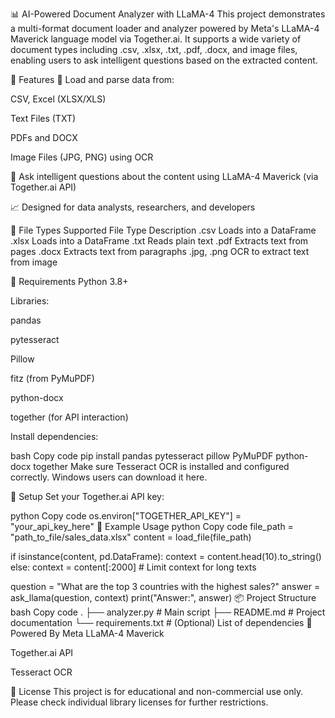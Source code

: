 📊 AI-Powered Document Analyzer with LLaMA-4
This project demonstrates a multi-format document loader and analyzer powered by Meta's LLaMA-4 Maverick language model via Together.ai. It supports a wide variety of document types including .csv, .xlsx, .txt, .pdf, .docx, and image files, enabling users to ask intelligent questions based on the extracted content.

🚀 Features
📁 Load and parse data from:

CSV, Excel (XLSX/XLS)

Text Files (TXT)

PDFs and DOCX

Image Files (JPG, PNG) using OCR

🧠 Ask intelligent questions about the content using LLaMA-4 Maverick (via Together.ai API)

📈 Designed for data analysts, researchers, and developers

🧾 File Types Supported
File Type	Description
.csv	Loads into a DataFrame
.xlsx	Loads into a DataFrame
.txt	Reads plain text
.pdf	Extracts text from pages
.docx	Extracts text from paragraphs
.jpg, .png	OCR to extract text from image

🧰 Requirements
Python 3.8+

Libraries:

pandas

pytesseract

Pillow

fitz (from PyMuPDF)

python-docx

together (for API interaction)

Install dependencies:

bash
Copy code
pip install pandas pytesseract pillow PyMuPDF python-docx together
Make sure Tesseract OCR is installed and configured correctly.
Windows users can download it here.

🔐 Setup
Set your Together.ai API key:

python
Copy code
os.environ["TOGETHER_API_KEY"] = "your_api_key_here"
🧪 Example Usage
python
Copy code
file_path = "path_to_file/sales_data.xlsx"
content = load_file(file_path)

if isinstance(content, pd.DataFrame):
    context = content.head(10).to_string()
else:
    context = content[:2000]  # Limit context for long texts

question = "What are the top 3 countries with the highest sales?"
answer = ask_llama(question, context)
print("Answer:", answer)
📦 Project Structure
bash
Copy code
.
├── analyzer.py           # Main script
├── README.md             # Project documentation
└── requirements.txt      # (Optional) List of dependencies
🧠 Powered By
Meta LLaMA-4 Maverick

Together.ai API

Tesseract OCR

📄 License
This project is for educational and non-commercial use only.
Please check individual library licenses for further restrictions.
